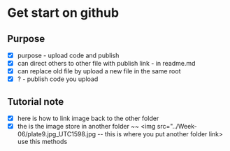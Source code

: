 # Get start on github

## Purpose

* [x] purpose - upload code and publish
* [x] can direct others to other file with publish link - in readme.md
* [x] can replace old file by upload a new file in the same root
* [x] ? - publish code you upload

## Tutorial note

* [x] here is how to link image back to the other folder
* [x] the is the image store in another folder ~~ <img src="../Week-06/plate9.jpg_UTC1598.jpg -- this is where you put another folder link> use this methods
